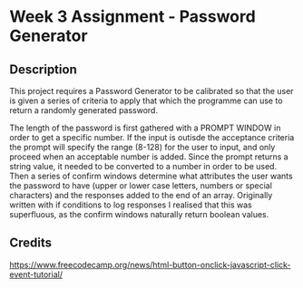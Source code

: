 # Week 3 Assignment - Password Generator

## Description

This project requires a Password Generator to be calibrated so that the user is given a series of criteria to apply that which the programme can use to return a randomly generated password.

The length of the password is first gathered with a PROMPT WINDOW in order to get a specific number. If the input is outisde the acceptance criteria the prompt will specify the range (8-128) for the user to input, and only proceed when an acceptable number is added. Since the prompt returns a string value, it needed to be converted to a number in order to be used. Then a series of confirm windows determine what attributes the user wants the password to have (upper or lower case letters, numbers or special characters) and the responses added to the end of an array. Originally written with if conditions to log responses I realised that this was superfluous, as the confirm windows naturally return boolean values.

## Credits

https://www.freecodecamp.org/news/html-button-onclick-javascript-click-event-tutorial/
